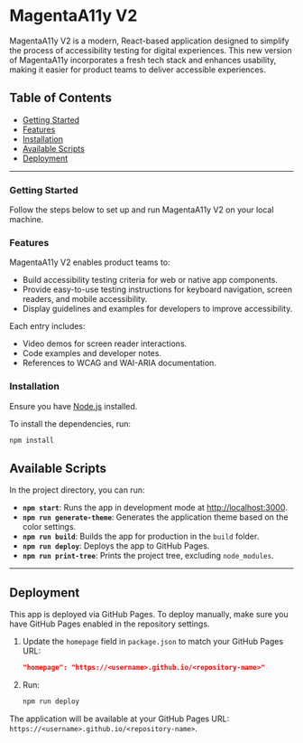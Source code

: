 # MagentaA11y V2

MagentaA11y V2 is a modern, React-based application designed to simplify the process of accessibility testing for digital experiences. This new version of MagentaA11y incorporates a fresh tech stack and enhances usability, making it easier for product teams to deliver accessible experiences.

## Table of Contents

- [Getting Started](#getting-started)
- [Features](#features)
- [Installation](#installation)
- [Available Scripts](#available-scripts)
- [Deployment](#deployment)

---

### Getting Started

Follow the steps below to set up and run MagentaA11y V2 on your local machine.

### Features

MagentaA11y V2 enables product teams to:

- Build accessibility testing criteria for web or native app components.
- Provide easy-to-use testing instructions for keyboard navigation, screen readers, and mobile accessibility.
- Display guidelines and examples for developers to improve accessibility.

Each entry includes:

- Video demos for screen reader interactions.
- Code examples and developer notes.
- References to WCAG and WAI-ARIA documentation.

### Installation

Ensure you have [Node.js](https://nodejs.org/) installed.

To install the dependencies, run:

```bash
npm install
```

## Available Scripts

In the project directory, you can run:

- **`npm start`**: Runs the app in development mode at [http://localhost:3000](http://localhost:3000).
- **`npm run generate-theme`**: Generates the application theme based on the color settings.
- **`npm run build`**: Builds the app for production in the `build` folder.
- **`npm run deploy`**: Deploys the app to GitHub Pages.
- **`npm run print-tree`**: Prints the project tree, excluding `node_modules`.

---

## Deployment

This app is deployed via GitHub Pages. To deploy manually, make sure you have GitHub Pages enabled in the repository settings.

1. Update the `homepage` field in `package.json` to match your GitHub Pages URL:

   ```json
   "homepage": "https://<username>.github.io/<repository-name>"
   ```

2. Run:

   ```bash
   npm run deploy
   ```

The application will be available at your GitHub Pages URL: `https://<username>.github.io/<repository-name>`.
